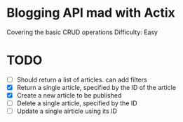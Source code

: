 # Blogging API mad with Actix
Covering the basic CRUD operations
Difficulty: Easy

# TODO
- [ ] Should return a list of articles. can add filters 
- [x] Return a single article, specified by the ID of the article 
- [x] Create a new article to be published
- [ ] Delete a single article, specified by the ID 
- [ ] Update a single airticle using its ID 

